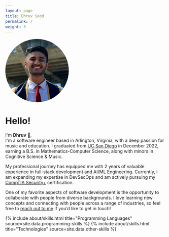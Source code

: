 ```yaml
---
layout: page
title: Dhruv Sood
permalink: /
weight: 3
---
```


<img src="../assets/img/headshot.jpg" width="200px" class="float-right" style="border-radius: 50%">

# **Hello!**

I'm **Dhruv** :wave:,<br>
I'm a software engineer based in Arlington, Virginia, with a deep passion for music and education. I graduated from [UC San Diego](https://ucsd.edu/) in December 2022, earning a B.S. in Mathematics-Computer Science, along with minors in Cognitive Science & Music. 

My professional journey has equipped me with 2 years of valuable experience in full-stack development and AI/ML Engineering. Currently, I am expanding my expertise in DevSecOps and am actively pursuing my [CompTIA Security+](https://www.comptia.org/certifications/security) certification. 

One of my favorite aspects of software development is the opportunity to collaborate with people from diverse backgrounds. I love learning new concepts and connecting with people across a range of industries, so feel free to [reach out to me](mailto:dhruvsood27@gmail.com) if you’d like to get in touch!

<div class="row">
{% include about/skills.html title="Programming Languages" source=site.data.programming-skills %}
{% include about/skills.html title="Technologies" source=site.data.other-skills %}
</div>